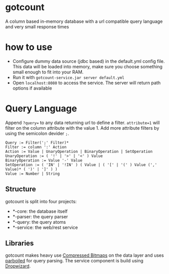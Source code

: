 # gotcount
A column based in-memory database with a url compatible query language and very small response times

# how to use

- Configure dummy data source (jdbc based) in the default.yml config file. This data will be loaded into memory, make sure you choose something small enough to fit into your RAM.
- Run it with `gotcount-service.jar server default.yml`
- Open `localhost:8080` to access the service. The server will return path options if available

# Query Language

Append `?query=` to any data returning url to define a filter. `attribute=1` will filter on the column attribute with the value 1. Add more attribute filters by using the semicolon devider `;`.

    Query := Filter(';' Filter)*
    Filter := column ':' Action 
    Action := Value | UnaryOperation | BinaryOperation | SetOperation
    UnaryOperation := ( '!' | '>' | '<' ) Value
    BinaryOperation := Value '-' Value
    SetOperation := ( 'IN' | '!IN' ) ( Value | ( '[' | '(' ) Value (',' Value)* ( ')' | ']' ) )
    Value := Number | String

## Structure

gotcount is split into four projects:

- *-core: the database itself
- *-parser: the query parser
- *-query: the query atoms
- *-service: the web/rest service

## Libraries

gotcount makes heavy use [Compressed Bitmaps](https://github.com/lemire/javaewah) on the data layer and uses [parboiled](https://github.com/sirthias/parboiled/wiki) for query parsing. The service component is build using [Dropwizard](http://www.dropwizard.io/).
